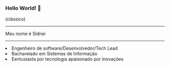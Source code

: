 ### Hello World! 👋
(clássico)
<hr></hr>
Meu nome é Sidnei
<hr></hr>
<lo>
  <li>Engenheiro de software/Desenvolvedor/Tech Lead</li>
  <li>Bacharelado em Sistemas de Informação</li>
  <li>Eentusiasta por tecnologia apaixonado por inovações</li>
</lo>
